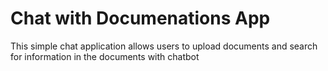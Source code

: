 # Chat with Documenations App

This simple chat application allows users to upload documents and search for information in the documents with chatbot
